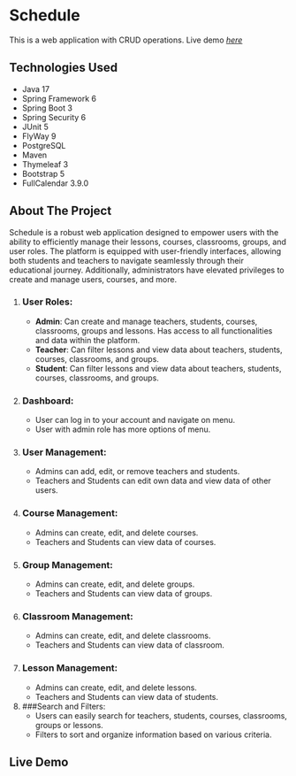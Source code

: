 # Schedule
This is a web application with CRUD operations.
Live demo [_here_](http://schedule.lol)

## Technologies Used
- Java 17
- Spring Framework 6
- Spring Boot 3
- Spring Security 6
- JUnit 5
- FlyWay 9
- PostgreSQL
- Maven
- Thymeleaf 3
- Bootstrap 5
- FullCalendar 3.9.0

## About The Project
Schedule is a robust web application designed to empower users with the ability to efficiently manage their lessons, courses, classrooms, groups, and user roles. The platform is equipped with user-friendly interfaces, allowing both students and teachers to navigate seamlessly through their educational journey. Additionally, administrators have elevated privileges to create and manage users, courses, and more.

1. ### User Roles:
   - **Admin**: Can create and manage teachers, students, courses, classrooms, groups and lessons. Has access to all functionalities and data within the platform.
   - **Teacher**: Can filter lessons and view data about teachers, students, courses, classrooms, and groups.
   - **Student**: Can filter lessons and view data about teachers, students, courses, classrooms, and groups.
2. ### Dashboard:
   - User can log in to your account and navigate on menu.
   - User with admin role has more options of menu.
3. ### User Management:
   - Admins can add, edit, or remove teachers and students.
   - Teachers and Students can edit own data and view data of other users.
4. ### Course Management:
   - Admins can create, edit, and delete courses.
   - Teachers and Students can view data of courses.
5. ### Group Management:
   - Admins can create, edit, and delete groups.
   - Teachers and Students can view data of groups.
6. ### Classroom Management:
   - Admins can create, edit, and delete classrooms.
   - Teachers and Students can view data of classroom.
7. ### Lesson Management:
   - Admins can create, edit, and delete lessons.
   - Teachers and Students can view data of students.
8. ###Search and Filters:
   - Users can easily search for teachers, students, courses, classrooms, groups  or lessons.
   - Filters to sort and organize information based on various criteria.

## Live Demo
